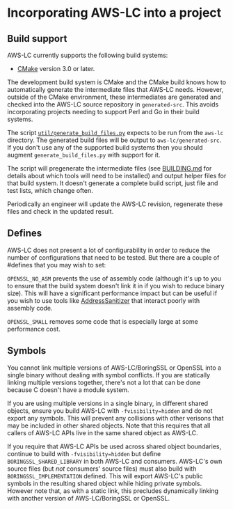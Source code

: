 # Incorporating AWS-LC into a project

## Build support

AWS-LC currently supports the following build systems:
* [CMake](https://cmake.org/download) version 3.0 or later.

The development build system is CMake and the CMake build knows how to
automatically generate the intermediate files that AWS-LC needs. However,
outside of the CMake environment, these intermediates are generated and
checked into the AWS-LC source repository in `generated-src`. This avoids
incorporating projects needing to support Perl and Go in their build systems.

The script [`util/generate_build_files.py`](/util/generate_build_files.py)
expects to be run from the `aws-lc` directory. The generated build files will 
be output to `aws-lc/generated-src`. If you don't use any of the supported
build systems then you should augment `generate_build_files.py` with support
for it.

The script will pregenerate the intermediate files (see
[BUILDING.md](/BUILDING.md) for details about which tools will need to be
installed) and output helper files for that build system. It doesn't generate a
complete build script, just file and test lists, which change often.

Periodically an engineer will update the AWS-LC revision, regenerate
these files and check in the updated result.

## Defines

AWS-LC does not present a lot of configurability in order to reduce the
number of configurations that need to be tested. But there are a couple of
\#defines that you may wish to set:

`OPENSSL_NO_ASM` prevents the use of assembly code (although it's up to you to
ensure that the build system doesn't link it in if you wish to reduce binary
size). This will have a significant performance impact but can be useful if you
wish to use tools like
[AddressSanitizer](http://clang.llvm.org/docs/AddressSanitizer.html) that
interact poorly with assembly code.

`OPENSSL_SMALL` removes some code that is especially large at some performance
cost.

## Symbols

You cannot link multiple versions of AWS-LC/BoringSSL or OpenSSL into a single binary
without dealing with symbol conflicts. If you are statically linking multiple
versions together, there's not a lot that can be done because C doesn't have a
module system.

If you are using multiple versions in a single binary, in different shared
objects, ensure you build AWS-LC with `-fvisibility=hidden` and do not
export any symbols. This will prevent any collisions with other
verisons that may be included in other shared objects. Note that this requires
that all callers of AWS-LC APIs live in the same shared object as AWS-LC.

If you require that AWS-LC APIs be used across shared object boundaries,
continue to build with `-fvisibility=hidden` but define
`BORINGSSL_SHARED_LIBRARY` in both AWS-LC and consumers. AWS-LC's own
source files (but *not* consumers' source files) must also build with
`BORINGSSL_IMPLEMENTATION` defined. This will export AWS-LC's public symbols
in the resulting shared object while hiding private symbols. However note that,
as with a static link, this precludes dynamically linking with another version
of AWS-LC/BoringSSL or OpenSSL.
